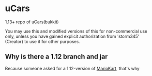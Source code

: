 uCars
=====

1.13+ repo of uCars(bukkit)

You may use this and modified versions of this for non-commercial use only, unless you have gained explicit authorization from 'storm345' (Creator) to use it for other purposes.


## Why is there a 1.12 branch and jar

Because someone asked for a 1.12-version of [MarioKart](https://github.com/Jakllp/MarioKart-1.13plus), that's why

